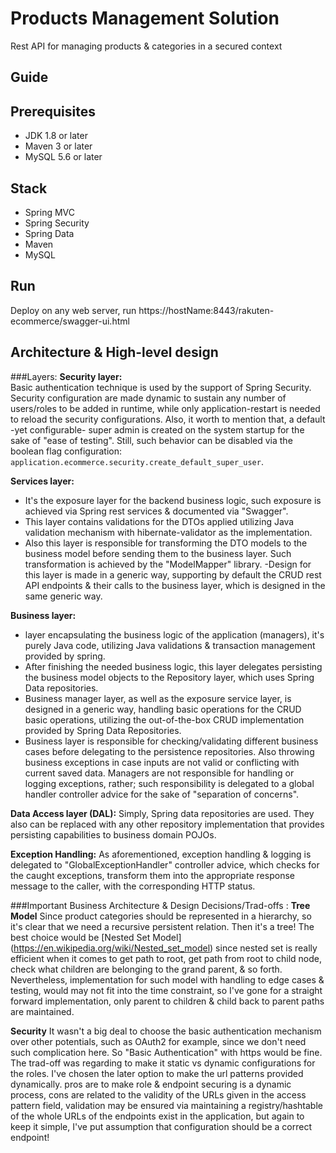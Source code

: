 # Products Management Solution
Rest API for managing products &amp; categories in a secured context

## Guide

## Prerequisites
- JDK 1.8 or later
- Maven 3 or later
- MySQL 5.6 or later

## Stack
- Spring MVC
- Spring Security
- Spring Data
- Maven
- MySQL

## Run
Deploy on any web server, run https://hostName:8443/rakuten-ecommerce/swagger-ui.html

## Architecture & High-level design

###Layers:
**Security layer:**  
Basic authentication technique is used by the support of Spring Security. 
Security configuration are made dynamic to sustain any number of users/roles to be added in runtime, while only application-restart is needed to reload the security configurations. 
Also, it worth to mention that, a default -yet configurable- super admin is created on the system startup for the sake of "ease of testing". Still, such behavior can be disabled via the boolean flag configuration: `application.ecommerce.security.create_default_super_user`. 
 
**Services layer:**  
- It's the exposure layer for the backend business logic, such exposure is achieved via Spring rest services & documented via "Swagger".
- This layer contains validations for the DTOs applied utilizing Java validation mechanism with hibernate-validator as the implementation.
- Also this layer is responsible for transforming the DTO models to the business model before sending them to the business layer. Such transformation is achieved by the "ModelMapper" library. 
-Design for this layer is made in a generic way, supporting by default the CRUD rest API endpoints & their calls to the business layer, which is designed in the same generic way.  


**Business layer:**
- layer encapsulating the business logic of the application (managers), it's purely Java code, utilizing Java validations & transaction management provided by spring. 
- After finishing the needed business logic, this layer delegates persisting the business model objects to the Repository layer, which uses Spring Data repositories. 
- Business manager layer, as well as the exposure service layer, is designed in a generic way, handling basic operations for the CRUD basic operations, utilizing the out-of-the-box CRUD implementation provided by Spring Data Repositories.  
- Business layer is responsible for checking/validating different business cases before delegating to the persistence repositories. Also throwing business exceptions in case inputs are not valid or conflicting with current saved data. Managers are not responsible for handling or logging exceptions, rather; such responsibility is delegated to a global handler controller advice for the sake of "separation of concerns".
  
**Data Access layer (DAL):**
Simply, Spring data repositories are used. They also can be replaced with any other repository implementation that provides persisting capabilities to business domain POJOs.  

**Exception Handling:**
As aforementioned, exception handling & logging is delegated to "GlobalExceptionHandler" controller advice, which checks for the caught exceptions, transform them into the appropriate response message to the caller, with the corresponding HTTP status. 

###Important Business Architecture & Design Decisions/Trad-offs :
**Tree Model** 
Since product categories should be represented in a hierarchy, so it's clear that we need a recursive persistent relation. Then it's a tree!
The best choice would be [Nested Set Model] (https://en.wikipedia.org/wiki/Nested_set_model) since nested set is really efficient when it comes to get path to root, get path from root to child node, check what children are belonging to the grand parent, & so forth. 
Nevertheless, implementation for such model with handling to edge cases & testing, would may not fit into the time constraint, so I've gone for a straight forward implementation, only parent to children & child back to parent paths are maintained.

 **Security**
 It wasn't a big deal to choose the basic authentication mechanism over other potentials, such as OAuth2 for example, since we don't need such complication here. So "Basic Authentication" with https would be fine. 
 The trad-off was regarding to make it static vs dynamic configurations for the roles. I've chosen the later option to make the url patterns provided dynamically. pros are to make role & endpoint securing is a dynamic process, cons are related to the validity of the URLs given in the access pattern field, validation may be ensured via maintaining a registry/hashtable of the whole URLs of the endpoints exist in the application, but again to keep it simple, I've put assumption that configuration should be a correct endpoint!   

